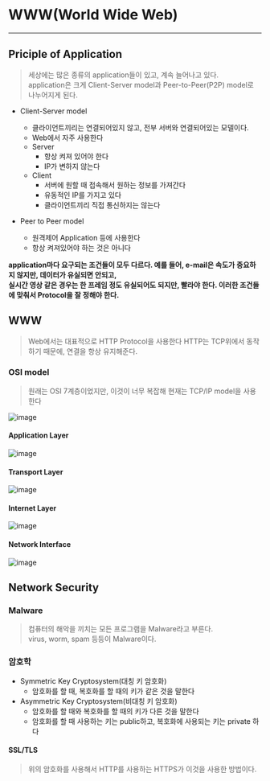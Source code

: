 # WWW(World Wide Web)
---

## Priciple of Application
> 세상에는 많은 종류의 application들이 있고, 계속 늘어나고 있다.     
> application은 크게 Client-Server model과 Peer-to-Peer(P2P) model로 나누어지게 된다.

- Client-Server model
  - 클라이언트끼리는 연결되어있지 않고, 전부 서버와 연결되어있는 모델이다.
  - Web에서 자주 사용한다
  - Server
    - 항상 켜져 있어야 한다
    - IP가 변하지 않는다
  - Client
    - 서버에 원할 때 접속해서 원하는 정보를 가져간다
    - 유동적인 IP를 가지고 있다
    - 클라이언트끼리 직접 통신하지는 않는다

- Peer to Peer model
  - 원격제어 Application 등에 사용한다
  - 항상 켜져있어야 하는 것은 아니다

__application마다 요구되는 조건들이 모두 다르다. 예를 들어, e-mail은 속도가 중요하지 않지만, 데이터가 유실되면 안되고,__        
__실시간 영상 같은 경우는 한 프레임 정도 유실되어도 되지만, 빨라야 한다. 이러한 조건들에 맞춰서 Protocol을 잘 정해야 한다.__

## WWW
> Web에서는 대표적으로 HTTP Protocol을 사용한다
> HTTP는 TCP위에서 동작하기 때문에, 연결을 항상 유지해준다.

### OSI model
> 원래는 OSI 7계층이었지만, 이것이 너무 복잡해 현재는 TCP/IP model을 사용한다

![image](https://user-images.githubusercontent.com/80378041/172170672-77188a37-b980-4512-862d-3b899d78dc67.png)

#### Application Layer
![image](https://user-images.githubusercontent.com/80378041/172170784-e42bdfa8-a393-4701-bddb-66208589786d.png)

#### Transport Layer
![image](https://user-images.githubusercontent.com/80378041/172170855-f84b227e-5b96-44dc-a73a-5c584ed81fde.png)

#### Internet Layer
![image](https://user-images.githubusercontent.com/80378041/172170910-0036b605-9c58-4211-8f51-850511261209.png)

#### Network Interface
![image](https://user-images.githubusercontent.com/80378041/172171005-5229ba85-85e0-4ee7-b939-bc4013745aa6.png)

## Network Security
### Malware
> 컴퓨터의 해악을 끼치는 모든 프로그램을 Malware라고 부른다.      
> virus, worm, spam 등등이 Malware이다.

### 암호학
- Symmetric Key Cryptosystem(대칭 키 암호화)
  - 암호화를 할 때, 복호화를 할 때의 키가 같은 것을 말한다
- Asymmetric Key Cryptosystem(비대칭 키 암호화)
  - 암호화를 할 때와 복호화를 할 때의 키가 다른 것을 말한다
  - 암호화를 할 때 사용하는 키는 public하고, 복호화에 사용되는 키는 private 하다

#### SSL/TLS
> 위의 암호화를 사용해서 HTTP를 사용하는 HTTPS가 이것을 사용한 방법이다.






